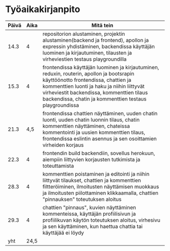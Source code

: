 # Työaikakirjanpito  

| Päivä        | Aika          | Mitä tein  |
| ------------- | ------------- | ------|
| 14.3      | 4 | repositorion alustaminen, projektin alustaminen(backend ja frontend), apollon ja expressin yhdistäminen, backendissa käyttäjän luominen ja kirjautuminen, tilausten ja virheviestien testaus playgroundilla |
| 15.3 |    4   | frontendissa käyttäjän luominen ja kirjautuminen, reduxin, routerin, apollon ja bootsrapin käyttöönotto frontendissa, chattien ja kommenttien luonti ja haku ja niihin liittyvät virheviestit backendissa, kommenttien tilaus  backendissa, chatin ja kommenttien testaus playgroundissa    |
| 21.3 |    4,5   | frontendissa chattien näyttäminen, uuden chatin luonti, uuden chatin luonnin tilaus, chatin kommenttien näyttäminen, chateissa kommentointi ja uusien kommenttien tilaus, frontendissa eslintin asennus ja sen osoittamien virheiden korjaus    |
| 22.3 |   4    | frontendin build backendiin, sovellus herokuun, aiempiin liittyvien korjausten tutkimista ja toteuttamista    |
| 28.3 |    4   |  kommenttien poistaminen ja editointi ja niihin liittyvät tilaukset, chattien ja kommenttien filtteröiminen, ilmoitusten näyttämisen muokkaus ja ilmoitusten piilottaminen klikkaamalla, chattien "pinnauksen" toteutuksen aloitus    |  
| 29.3 |    4   |  chattien "pinnaus", kuvien näyttäminen kommenteissa, käyttäjän profiilisivun ja profiilikuvan käytön toteutuksen aloitus, virhesivu ja sen käyttäminen, kun haettua chattia tai käyttäjää ei löydy   |
| yht |    24,5   |     |

